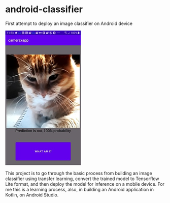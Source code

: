 # android-classifier
First attempt to deploy an image classifier on Android device

![Screenshot](Screenshot.jpg)

This project is to go through the basic process from building an image classifier using transfer learning, convert the trained model to Tensorflow Lite format, and then deploy the model for inference on a mobile device. For me this is a learning process, also, in building an Android application in Kotlin, on Android Studio. 
